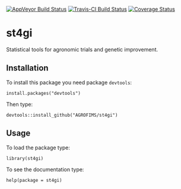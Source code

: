 [![AppVeyor Build Status](https://ci.appveyor.com/api/projects/status/github/reyzaguirre/st4gi?branch=master)](https://ci.appveyor.com/project/reyzaguirre/st4gi)
[![Travis-CI Build Status](https://travis-ci.org/reyzaguirre/st4gi.png?branch=master)](https://travis-ci.org/reyzaguirre/st4gi)
[![Coverage Status](https://img.shields.io/coveralls/reyzaguirre/st4gi.svg)](https://coveralls.io/r/reyzaguirre/st4gi?branch=master)

st4gi
=====

Statistical tools for agronomic trials and genetic improvement.

Installation
------------
To install this package you need package `devtools`:

```{r eval=F}
install.packages("devtools")
```

Then type:

```{r eval=F}
devtools::install_github("AGROFIMS/st4gi")
```

Usage
-----
To load the package type:

```{r eval=F}
library(st4gi)
```

To see the documentation type:

```{r eval=F}
help(package = st4gi)
```
